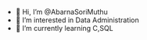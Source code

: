 - 👋 Hi, I’m @AbarnaSoriMuthu
- 👀 I’m interested in Data Administration 
- 🌱 I’m currently learning C,SQL
  

  

<!---
AbarnaSoriMuthu/AbarnaSoriMuthu is a ✨ special ✨ repository because its `README.md` (this file) appears on your GitHub profile.
You can click the Preview link to take a look at your changes.
--->
